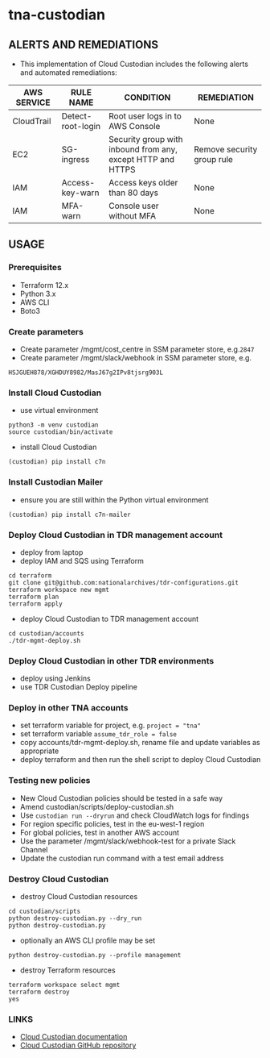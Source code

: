 # tna-custodian

## ALERTS AND REMEDIATIONS
* This implementation of Cloud Custodian includes the following alerts and automated remediations:

| AWS SERVICE | RULE NAME            | CONDITION                                                   | REMEDIATION                |
| ----------- | -------------------- | ----------------------------------------------------------- | -------------------------- |
| CloudTrail  | Detect-root-login    | Root user logs in to AWS Console                            | None                       | 
| EC2         | SG-ingress           | Security group with inbound from any, except HTTP and HTTPS | Remove security group rule | 
| IAM         | Access-key-warn      | Access keys older than 80 days                              | None                       |
| IAM         | MFA-warn             | Console user without MFA                                    | None                       |

## USAGE

### Prerequisites
* Terraform 12.x
* Python 3.x
* AWS CLI
* Boto3

### Create parameters
* Create parameter /mgmt/cost_centre in SSM parameter store, e.g.```2847```
* Create parameter /mgmt/slack/webhook in SSM parameter store, e.g.
```
HSJGUEH878/XGHDUY8982/MasJ67g2IPv8tjsrg903L
```

### Install Cloud Custodian
* use virtual environment
```
python3 -m venv custodian
source custodian/bin/activate
```
* install Cloud Custodian
```
(custodian) pip install c7n
```

### Install Custodian Mailer
* ensure you are still within the Python virtual environment
```
(custodian) pip install c7n-mailer
``` 

### Deploy Cloud Custodian in TDR management account
* deploy from laptop
* deploy IAM and SQS using Terraform
```
cd terraform
git clone git@github.com:nationalarchives/tdr-configurations.git
terraform workspace new mgmt
terraform plan
terraform apply
```
* deploy Cloud Custodian to TDR management account
```
cd custodian/accounts
./tdr-mgmt-deploy.sh
```

### Deploy Cloud Custodian in other TDR environments
* deploy using Jenkins
* use TDR Custodian Deploy pipeline

### Deploy in other TNA accounts
* set terraform variable for project, e.g. ```project = "tna"```
* set terraform variable ```assume_tdr_role = false```
* copy accounts/tdr-mgmt-deploy.sh, rename file and update variables as appropriate
* deploy terraform and then run the shell script to deploy Cloud Custodian 

### Testing new policies
* New Cloud Custodian policies should be tested in a safe way
* Amend custodian/scripts/deploy-custodian.sh
* Use ```custodian run --dryrun``` and check CloudWatch logs for findings
* For region specific policies, test in the eu-west-1 region
* For global policies, test in another AWS account
* Use the parameter /mgmt/slack/webhook-test for a private Slack Channel
* Update the custodian run command with a test email address

### Destroy Cloud Custodian
* destroy Cloud Custodian resources
```
cd custodian/scripts
python destroy-custodian.py --dry_run
python destroy-custodian.py
```
* optionally an AWS CLI profile may be set
```
python destroy-custodian.py --profile management
```
* destroy Terraform resources
```
terraform workspace select mgmt
terraform destroy
yes
```

### LINKS
* [Cloud Custodian documentation](https://cloudcustodian.io)
* [Cloud Custodian GitHub repository](https://github.com/cloud-custodian)

